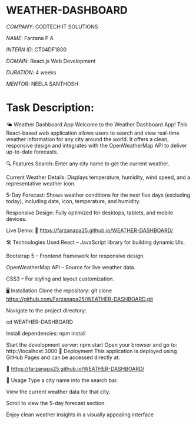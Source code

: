 # WEATHER-DASHBOARD

*COMPANY*: CODTECH IT SOLUTIONS

*NAME*:  Farzana P A

*INTERN ID*: CT04DF1800

*DOMAIN*: React.js Web Development

*DURATION*: 4 weeks

*MENTOR*: NEELA SANTHOSH

# Task Description:

🌤️ Weather Dashboard App
Welcome to the Weather Dashboard App! This React-based web application allows users to search and view real-time weather information for any city around the world. It offers a clean, responsive design and integrates with the OpenWeatherMap API to deliver up-to-date forecasts.

🔍 Features
Search: Enter any city name to get the current weather.

Current Weather Details: Displays temperature, humidity, wind speed, and a representative weather icon.

5-Day Forecast: Shows weather conditions for the next five days (excluding today), including date, icon, temperature, and humidity.

Responsive Design: Fully optimized for desktops, tablets, and mobile devices.

Live Demo:
🔗 https://farzanapa25.github.io/WEATHER-DASHBOARD/

🛠️ Technologies Used
React – JavaScript library for building dynamic UIs.

Bootstrap 5 – Frontend framework for responsive design.

OpenWeatherMap API – Source for live weather data.

CSS3 – For styling and layout customization.

🖥️ Installation
Clone the repository:
git clone https://github.com/Farzanapa25/WEATHER-DASHBOARD.git

Navigate to the project directory:

cd WEATHER-DASHBOARD

Install dependencies:
npm install

Start the development server:
npm start
Open your browser and go to:
http://localhost:3000
🚀 Deployment
This application is deployed using GitHub Pages and can be accessed directly at:

🔗 https://farzanapa25.github.io/WEATHER-DASHBOARD/

📌 Usage
Type a city name into the search bar.

View the current weather data for that city.

Scroll to view the 5-day forecast section.

Enjoy clean weather insights in a visually appealing interface





